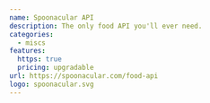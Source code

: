 ```yaml
---
name: Spoonacular API
description: The only food API you'll ever need.
categories:
  - miscs
features:
  https: true
  pricing: upgradable
url: https://spoonacular.com/food-api
logo: spoonacular.svg
---
```

